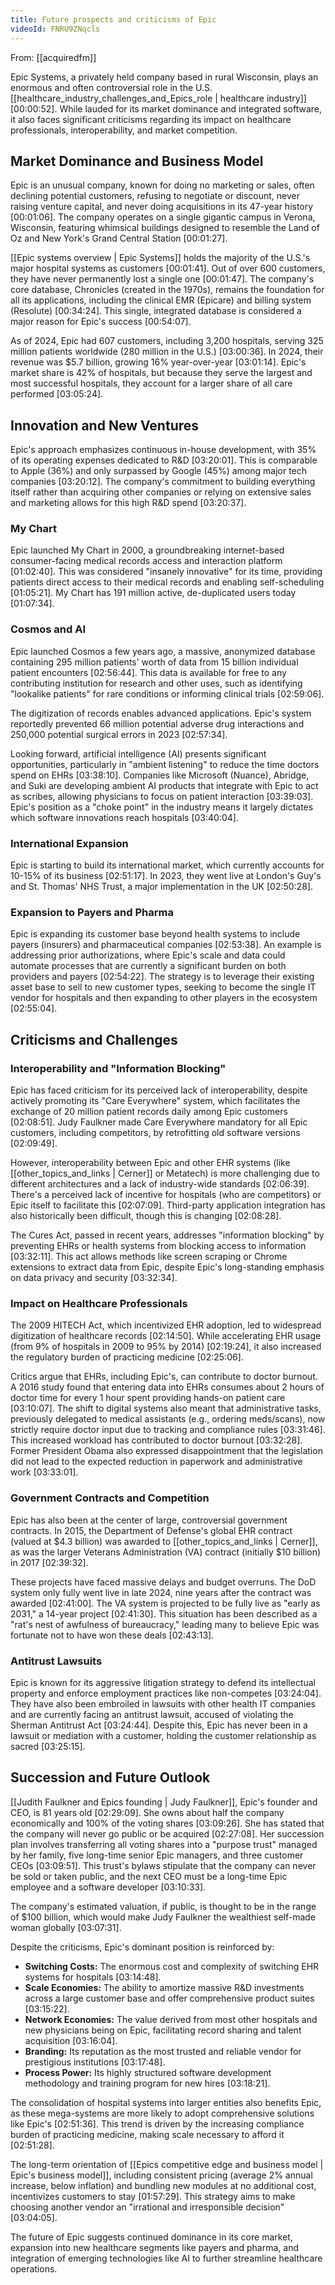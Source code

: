 ```yaml
---
title: Future prospects and criticisms of Epic
videoId: FNRU9ZNqcls
---
```


From: [[acquiredfm]] <br/> 

Epic Systems, a privately held company based in rural Wisconsin, plays an enormous and often controversial role in the U.S. [[healthcare_industry_challenges_and_Epics_role | healthcare industry]] <a class="yt-timestamp" data-t="00:00:52">[00:00:52]</a>. While lauded for its market dominance and integrated software, it also faces significant criticisms regarding its impact on healthcare professionals, interoperability, and market competition.

## Market Dominance and Business Model
Epic is an unusual company, known for doing no marketing or sales, often declining potential customers, refusing to negotiate or discount, never raising venture capital, and never doing acquisitions in its 47-year history <a class="yt-timestamp" data-t="00:01:06">[00:01:06]</a>. The company operates on a single gigantic campus in Verona, Wisconsin, featuring whimsical buildings designed to resemble the Land of Oz and New York's Grand Central Station <a class="yt-timestamp" data-t="00:01:27">[00:01:27]</a>.

[[Epic systems overview | Epic Systems]] holds the majority of the U.S.'s major hospital systems as customers <a class="yt-timestamp" data-t="00:01:41">[00:01:41]</a>. Out of over 600 customers, they have never permanently lost a single one <a class="yt-timestamp" data-t="00:01:47">[00:01:47]</a>. The company's core database, Chronicles (created in the 1970s), remains the foundation for all its applications, including the clinical EMR (Epicare) and billing system (Resolute) <a class="yt-timestamp" data-t="00:34:24">[00:34:24]</a>. This single, integrated database is considered a major reason for Epic's success <a class="yt-timestamp" data-t="00:54:07">[00:54:07]</a>.

As of 2024, Epic had 607 customers, including 3,200 hospitals, serving 325 million patients worldwide (280 million in the U.S.) <a class="yt-timestamp" data-t="03:00:36">[03:00:36]</a>. In 2024, their revenue was $5.7 billion, growing 16% year-over-year <a class="yt-timestamp" data-t="03:01:14">[03:01:14]</a>. Epic's market share is 42% of hospitals, but because they serve the largest and most successful hospitals, they account for a larger share of all care performed <a class="yt-timestamp" data-t="03:05:24">[03:05:24]</a>.

## Innovation and New Ventures
Epic's approach emphasizes continuous in-house development, with 35% of its operating expenses dedicated to R&D <a class="yt-timestamp" data-t="03:20:01">[03:20:01]</a>. This is comparable to Apple (36%) and only surpassed by Google (45%) among major tech companies <a class="yt-timestamp" data-t="03:20:12">[03:20:12]</a>. The company's commitment to building everything itself rather than acquiring other companies or relying on extensive sales and marketing allows for this high R&D spend <a class="yt-timestamp" data-t="03:20:37">[03:20:37]</a>.

### My Chart
Epic launched My Chart in 2000, a groundbreaking internet-based consumer-facing medical records access and interaction platform <a class="yt-timestamp" data-t="01:02:40">[01:02:40]</a>. This was considered "insanely innovative" for its time, providing patients direct access to their medical records and enabling self-scheduling <a class="yt-timestamp" data-t="01:05:21">[01:05:21]</a>. My Chart has 191 million active, de-duplicated users today <a class="yt-timestamp" data-t="01:07:34">[01:07:34]</a>.

### Cosmos and AI
Epic launched Cosmos a few years ago, a massive, anonymized database containing 295 million patients' worth of data from 15 billion individual patient encounters <a class="yt-timestamp" data-t="02:56:44">[02:56:44]</a>. This data is available for free to any contributing institution for research and other uses, such as identifying "lookalike patients" for rare conditions or informing clinical trials <a class="yt-timestamp" data-t="02:59:06">[02:59:06]</a>.

The digitization of records enables advanced applications. Epic's system reportedly prevented 66 million potential adverse drug interactions and 250,000 potential surgical errors in 2023 <a class="yt-timestamp" data-t="02:57:34">[02:57:34]</a>.

Looking forward, artificial intelligence (AI) presents significant opportunities, particularly in "ambient listening" to reduce the time doctors spend on EHRs <a class="yt-timestamp" data-t="03:38:10">[03:38:10]</a>. Companies like Microsoft (Nuance), Abridge, and Suki are developing ambient AI products that integrate with Epic to act as scribes, allowing physicians to focus on patient interaction <a class="yt-timestamp" data-t="03:39:03">[03:39:03]</a>. Epic's position as a "choke point" in the industry means it largely dictates which software innovations reach hospitals <a class="yt-timestamp" data-t="03:40:04">[03:40:04]</a>.

### International Expansion
Epic is starting to build its international market, which currently accounts for 10-15% of its business <a class="yt-timestamp" data-t="02:51:17">[02:51:17]</a>. In 2023, they went live at London's Guy's and St. Thomas' NHS Trust, a major implementation in the UK <a class="yt-timestamp" data-t="02:50:28">[02:50:28]</a>.

### Expansion to Payers and Pharma
Epic is expanding its customer base beyond health systems to include payers (insurers) and pharmaceutical companies <a class="yt-timestamp" data-t="02:53:38">[02:53:38]</a>. An example is addressing prior authorizations, where Epic's scale and data could automate processes that are currently a significant burden on both providers and payers <a class="yt-timestamp" data-t="02:54:22">[02:54:22]</a>. The strategy is to leverage their existing asset base to sell to new customer types, seeking to become the single IT vendor for hospitals and then expanding to other players in the ecosystem <a class="yt-timestamp" data-t="02:55:04">[02:55:04]</a>.

## Criticisms and Challenges

### Interoperability and "Information Blocking"
Epic has faced criticism for its perceived lack of interoperability, despite actively promoting its "Care Everywhere" system, which facilitates the exchange of 20 million patient records daily among Epic customers <a class="yt-timestamp" data-t="02:08:51">[02:08:51]</a>. Judy Faulkner made Care Everywhere mandatory for all Epic customers, including competitors, by retrofitting old software versions <a class="yt-timestamp" data-t="02:09:49">[02:09:49]</a>.

However, interoperability between Epic and other EHR systems (like [[other_topics_and_links | Cerner]] or Metatech) is more challenging due to different architectures and a lack of industry-wide standards <a class="yt-timestamp" data-t="02:06:39">[02:06:39]</a>. There's a perceived lack of incentive for hospitals (who are competitors) or Epic itself to facilitate this <a class="yt-timestamp" data-t="02:07:09">[02:07:09]</a>. Third-party application integration has also historically been difficult, though this is changing <a class="yt-timestamp" data-t="02:08:28">[02:08:28]</a>.

The Cures Act, passed in recent years, addresses "information blocking" by preventing EHRs or health systems from blocking access to information <a class="yt-timestamp" data-t="03:32:11">[03:32:11]</a>. This act allows methods like screen scraping or Chrome extensions to extract data from Epic, despite Epic's long-standing emphasis on data privacy and security <a class="yt-timestamp" data-t="03:32:34">[03:32:34]</a>.

### Impact on Healthcare Professionals
The 2009 HITECH Act, which incentivized EHR adoption, led to widespread digitization of healthcare records <a class="yt-timestamp" data-t="02:14:50">[02:14:50]</a>. While accelerating EHR usage (from 9% of hospitals in 2009 to 95% by 2014) <a class="yt-timestamp" data-t="02:19:24">[02:19:24]</a>, it also increased the regulatory burden of practicing medicine <a class="yt-timestamp" data-t="02:25:06">[02:25:06]</a>.

Critics argue that EHRs, including Epic's, can contribute to doctor burnout. A 2016 study found that entering data into EHRs consumes about 2 hours of doctor time for every 1 hour spent providing hands-on patient care <a class="yt-timestamp" data-t="03:0:07">[03:10:07]</a>. The shift to digital systems also meant that administrative tasks, previously delegated to medical assistants (e.g., ordering meds/scans), now strictly require doctor input due to tracking and compliance rules <a class="yt-timestamp" data-t="03:31:46">[03:31:46]</a>. This increased workload has contributed to doctor burnout <a class="yt-timestamp" data-t="03:32:28">[03:32:28]</a>. Former President Obama also expressed disappointment that the legislation did not lead to the expected reduction in paperwork and administrative work <a class="yt-timestamp" data-t="03:33:01">[03:33:01]</a>.

### Government Contracts and Competition
Epic has also been at the center of large, controversial government contracts. In 2015, the Department of Defense's global EHR contract (valued at $4.3 billion) was awarded to [[other_topics_and_links | Cerner]], as was the larger Veterans Administration (VA) contract (initially $10 billion) in 2017 <a class="yt-timestamp" data-t="02:39:32">[02:39:32]</a>.

These projects have faced massive delays and budget overruns. The DoD system only fully went live in late 2024, nine years after the contract was awarded <a class="yt-timestamp" data-t="02:41:00">[02:41:00]</a>. The VA system is projected to be fully live as "early as 2031," a 14-year project <a class="yt-timestamp" data-t="02:41:30">[02:41:30]</a>. This situation has been described as a "rat's nest of awfulness of bureaucracy," leading many to believe Epic was fortunate not to have won these deals <a class="yt-timestamp" data-t="02:43:13">[02:43:13]</a>.

### Antitrust Lawsuits
Epic is known for its aggressive litigation strategy to defend its intellectual property and enforce employment practices like non-competes <a class="yt-timestamp" data-t="03:24:04">[03:24:04]</a>. They have also been embroiled in lawsuits with other health IT companies and are currently facing an antitrust lawsuit, accused of violating the Sherman Antitrust Act <a class="yt-timestamp" data-t="03:24:44">[03:24:44]</a>. Despite this, Epic has never been in a lawsuit or mediation with a customer, holding the customer relationship as sacred <a class="yt-timestamp" data-t="03:25:15">[03:25:15]</a>.

## Succession and Future Outlook
[[Judith Faulkner and Epics founding | Judy Faulkner]], Epic's founder and CEO, is 81 years old <a class="yt-timestamp" data-t="02:29:09">[02:29:09]</a>. She owns about half the company economically and 100% of the voting shares <a class="yt-timestamp" data-t="03:09:26">[03:09:26]</a>. She has stated that the company will never go public or be acquired <a class="yt-timestamp" data-t="02:27:08">[02:27:08]</a>. Her succession plan involves transferring all voting shares into a "purpose trust" managed by her family, five long-time senior Epic managers, and three customer CEOs <a class="yt-timestamp" data-t="03:09:51">[03:09:51]</a>. This trust's bylaws stipulate that the company can never be sold or taken public, and the next CEO must be a long-time Epic employee and a software developer <a class="yt-timestamp" data-t="03:10:33">[03:10:33]</a>.

The company's estimated valuation, if public, is thought to be in the range of $100 billion, which would make Judy Faulkner the wealthiest self-made woman globally <a class="yt-timestamp" data-t="03:07:31">[03:07:31]</a>.

Despite the criticisms, Epic's dominant position is reinforced by:
*   **Switching Costs:** The enormous cost and complexity of switching EHR systems for hospitals <a class="yt-timestamp" data-t="03:14:48">[03:14:48]</a>.
*   **Scale Economies:** The ability to amortize massive R&D investments across a large customer base and offer comprehensive product suites <a class="yt-timestamp" data-t="03:15:22">[03:15:22]</a>.
*   **Network Economies:** The value derived from most other hospitals and new physicians being on Epic, facilitating record sharing and talent acquisition <a class="yt-timestamp" data-t="03:16:04">[03:16:04]</a>.
*   **Branding:** Its reputation as the most trusted and reliable vendor for prestigious institutions <a class="yt-timestamp" data-t="03:17:48">[03:17:48]</a>.
*   **Process Power:** Its highly structured software development methodology and training program for new hires <a class="yt-timestamp" data-t="03:18:21">[03:18:21]</a>.

The consolidation of hospital systems into larger entities also benefits Epic, as these mega-systems are more likely to adopt comprehensive solutions like Epic's <a class="yt-timestamp" data-t="02:51:36">[02:51:36]</a>. This trend is driven by the increasing compliance burden of practicing medicine, making scale necessary to afford it <a class="yt-timestamp" data-t="02:51:28">[02:51:28]</a>.

The long-term orientation of [[Epics competitive edge and business model | Epic's business model]], including consistent pricing (average 2% annual increase, below inflation) and bundling new modules at no additional cost, incentivizes customers to stay <a class="yt-timestamp" data-t="01:57:29">[01:57:29]</a>. This strategy aims to make choosing another vendor an "irrational and irresponsible decision" <a class="yt-timestamp" data-t="03:04:04">[03:04:05]</a>.

The future of Epic suggests continued dominance in its core market, expansion into new healthcare segments like payers and pharma, and integration of emerging technologies like AI to further streamline healthcare operations.